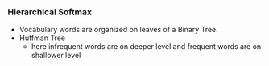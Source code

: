 ### Hierarchical Softmax
- Vocabulary words are organized on leaves of a Binary Tree.
- Huffman Tree
	- here infrequent words are on deeper level and frequent words are on shallower level